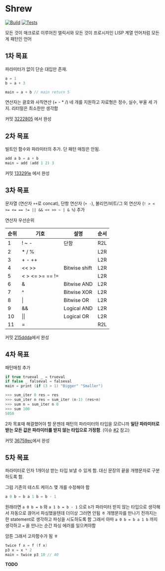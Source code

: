 # Shrew

[![Build](https://img.shields.io/appveyor/ci/phillyai/shrew/master.svg)](https://ci.appveyor.com/project/phillyai/shrew)
[![Tests](https://img.shields.io/appveyor/tests/phillyai/shrew/master.svg)](https://ci.appveyor.com/project/phillyai/shrew/build/tests)

모든 것이 매크로로 이루어진 엘릭서와 모든 것이 프로시저인 LISP 계열 언어처럼 모든 게 패턴인 언어

## 1차 목표

파라미터가 없이 단순 대입만 존재.

```c
a = 1
b = a + 3

main = a + b // main return 5
```

연산자는 괄호와 사칙연산 (+ - * /) 네 개를 지원하고 자료형은 정수, 실수, 부울 세 가지.
리터럴은 최소한만 생각함

커밋 [3222805](https://github.com/phillyai/shrew/commit/322280526522e7ef5ac79fbfd9c908dafe7b88cf) 에서 완성

## 2차 목표

빌트인 함수와 파라미터의 추가. 단 패턴 매칭은 안됨.

```c
add a b = a + b
main = add (add 1 2) 3
```

커밋 [133291e](https://github.com/phillyai/shrew/commit/133291ee904c6899481ead862dadba5b79232b0c) 에서 완성

## 3차 목표

문자열 (연산자 `++`로 concat), 단항 연산자 (`+ -`), 불리언/비트/그 외 연산자 (`! > < >= <= == != || && << >> ~ | & %`) 추가

연산자 우선순위

|순위|기호|설명|순서|
|--|--|--|--|
|1|! ~ -|단항|R2L|
|2|* / %||L2R|
|3|+ - ++||L2R|
|4|<< >>|Bitwise shift|L2R|
|5|< > <= >= == !=||L2R|
|6|&|Bitwise AND|L2R|
|7|^|Bitwise XOR|L2R|
|8|\||Bitwise OR|L2R|
|9|&&|Logical AND|L2R|
|10|\|\||Logical OR|L2R|
|11|=||R2L|

커밋 [215ddda](https://github.com/phillyai/shrew/commit/215dddad79e0ca82898f70932be14c8ba3df2028)에서 완성

## 4차 목표

패턴매칭 추가

```c
if true trueval _ = trueval
if false _ falseval = falseval
main = print (if (3 > 1) "Bigger" "Smaller")
```
```c
>>> sum_iter 0 res = res
>>> sum_iter n res = sum_iter (n-1) (res+n)
>>> sum n = sum_iter n 0
>>> sum 100
5050
```

2차 목표때 해결했어야 할 문젠데 패턴의 파라미터의 타입을 모르니까 **일단 파라미터로 받는 모든 값은 파라미터를 받지 않는 타입으로 가정함**. (이슈 [#2](https://github.com/phillyai/shrew/issues/3) 참고)


커밋 [36759ec](https://github.com/phillyai/shrew/commit/36759ec2c6ed8000136a83bc62d40890963e0a72)에서 완성

## 5차 목표

파라미터로 인자 1개이상 받는 타입 보낼 수 있게 함.
대신 문장의 끝을 개행문자로 구분하도록 함.

그럼 기존의 테스트 케이스 몇 개를 수정해야 함

```c
a 0 b = b a 1 b = b - 1
```

원래라면 `a 0 b = b` 와 `a 1 b = b - 1` 으로 `b`가 파라미터 받지 않는 타입으로 생각해서 자동으로 끊어서 파싱했을텐데 더이상 그러면 안됨 ㅎ
개행문자를 만나기 전까지는 한 statement로 생각하고 파싱을 시도하도록 함
그래서 아마 `a 0 b = b a 1 b` 까지 생각하고 `=` 을 만나는 순간 파싱 에러를 일으켜야함

암튼 그래서 고차함수가 됨 ㅎ

```c
twice f x = f (f x)
p3 x = x * 2
main = twice p3 10 // 40
```

**TODO**
